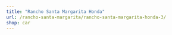 ```yaml
---
title: "Rancho Santa Margarita Honda"
url: /rancho-santa-margarita/rancho-santa-margarita-honda-3/
shop: car
---
```

